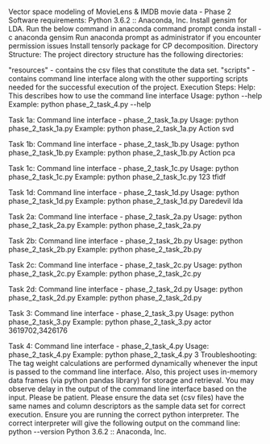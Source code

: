 Vector space modeling of MovieLens & IMDB movie data - Phase 2
Software requirements:
Python 3.6.2 :: Anaconda, Inc.
Install gensim for LDA. Run the below command in anaconda command prompt conda install -c anaconda gensim Run anaconda prompt as administrator if you encounter permission issues
Install tensorly package for CP decomposition.
Directory Structure:
The project directory structure has the following directories:

"resources" - contains the csv files that constitute the data set.
"scripts" - contains command line interface along with the other supporting scripts needed for the successful execution of the project.
Execution Steps:
Help: This describes how to use the command line interface
Usage: python <command-line-interface> --help
Example: python phase_2_task_4.py --help

Task 1a:
Command line interface - phase_2_task_1a.py
Usage: python phase_2_task_1a.py <genre> <model>
Example: python phase_2_task_1a.py Action svd

Task 1b:
Command line interface - phase_2_task_1b.py
Usage: python phase_2_task_1b.py <genre> <model>
Example: python phase_2_task_1b.py Action pca

Task 1c:
Command line interface - phase_2_task_1c.py
Usage: python phase_2_task_1c.py <actor-id> <model>
Example: python phase_2_task_1c.py 123 tfidf

Task 1d:
Command line interface - phase_2_task_1d.py
Usage: python phase_2_task_1d.py <movie-name> <model>
Example: python phase_2_task_1d.py Daredevil lda

Task 2a:
Command line interface - phase_2_task_2a.py
Usage: python phase_2_task_2a.py
Example: python phase_2_task_2a.py

Task 2b:
Command line interface - phase_2_task_2b.py
Usage: python phase_2_task_2b.py
Example: python phase_2_task_2b.py

Task 2c:
Command line interface - phase_2_task_2c.py
Usage: python phase_2_task_2c.py
Example: python phase_2_task_2c.py

Task 2d:
Command line interface - phase_2_task_2d.py
Usage: python phase_2_task_2d.py
Example: python phase_2_task_2d.py

Task 3:
Command line interface - phase_2_task_3.py
Usage: python phase_2_task_3.py <similarity-matrix-type> <comma-separated-seed-actors>
Example: python phase_2_task_3.py actor 3619702,3426176

Task 4:
Command line interface - phase_2_task_4.py
Usage: phase_2_task_4.py <user-id>
Example: python phase_2_task_4.py 3
Troubleshooting:
The tag weight calculations are performed dynamically whenever the input is passed to the command line interface. Also, this project uses in-memory data frames (via python pandas library) for storage and retrieval. You may observe delay in the output of the command line interface based on the input. Please be patient.
Please ensure the data set (csv files) have the same names and column descriptors as the sample data set for correct execution.
Ensure you are running the correct python interpreter. The correct interpreter will give the following output on the command line: python --version Python 3.6.2 :: Anaconda, Inc.
